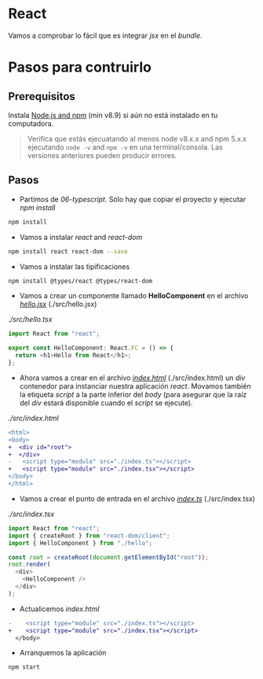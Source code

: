 # React

Vamos a comprobar lo fácil que es integrar _jsx_ en el _bundle_.

# Pasos para contruirlo

## Prerequisitos

Instala [Node.js and npm](https://nodejs.org/en/) (min v8.9) si aún no está instalado en tu computadora.

> Verifica que estás ejecuatando al menos node v8.x.x and npm 5.x.x ejecutando `node -v` and `npm -v` en una terminal/consola. Las versiones anteriores pueden producir errores.

## Pasos

- Partimos de _06-typescript_. Sólo hay que copiar el proyecto y ejecutar _npm install_

```bash
npm install
```

- Vamos a instalar _react_ and _react-dom_

```bash
npm install react react-dom --save
```

- Vamos a instalar las tipificaciones

```bash
npm install @types/react @types/react-dom
```

- Vamos a crear un componente llamado **HelloComponent** en el archivo [_hello.jsx_](src/hello.jsx) (./src/hello.jsx)

_./src/hello.tsx_

```javascript
import React from "react";

export const HelloComponent: React.FC = () => {
  return <h1>Hello from React</h1>;
};
```

- Ahora vamos a crear en el archivo [_index.html_](src/index.html) (./src/index.html) un _div_ contenedor para instanciar nuestra aplicación _react_. Movamos también la etiqueta _script_ a la parte inferior del _body_ (para asegurar que la raíz del _div_ estará disponible cuando el _script_ se ejecute).

_./src/index.html_

```diff
<html>
<body>
+  <div id="root">
+  </div>
-   <script type="module" src="./index.ts"></script>
+   <script type="module" src="./index.tsx"></script>
</body>
</html>
```

- Vamos a crear el punto de entrada en el archivo [_index.ts_](src/index.ts) (./src/index.tsx)

_./src/index.tsx_

```typescript
import React from "react";
import { createRoot } from "react-dom/client";
import { HelloComponent } from "./hello";

const root = createRoot(document.getElementById("root"));
root.render(
  <div>
    <HelloComponent />
  </div>
);
```

- Actualicemos _index.html_

```diff
-    <script type="module" src="./index.ts"></script>
+    <script type="module" src="./index.tsx"></script>
  </body>
```

- Arranquemos la aplicación

```bash
npm start
```
